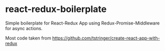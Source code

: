 # react-redux-boilerplate
Simple boilerplate for React-Redux App using Redux-Promise-Middleware for async actions.

Most code taken from https://github.com/tstringer/create-react-app-with-redux
